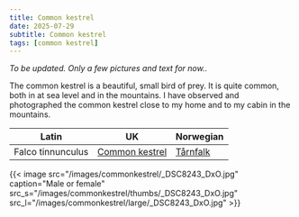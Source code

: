 ```yaml
---
title: Common kestrel
date: 2025-07-29
subtitle: Common kestrel
tags: [common kestrel]
---
```

*To be updated. Only a few pictures and text for now..*

The common kestrel is a beautiful, small bird of prey. It is quite common, both in at sea level and in the mountains. I have observed and photographed the common kestrel close to my home and to my cabin in the mountains.

<!--more-->

| Latin      | UK | Norwegian |
| --------- |  --------- |    --------- |
|  Falco tinnunculus |  [Common kestrel](https://en.wikipedia.org/wiki/Common_kestrel) |  [Tårnfalk](https://no.wikipedia.org/wiki/Tårnfalk) |

{{< image src="/images/commonkestrel/_DSC8243_DxO.jpg"  caption="Male or female" src_s="/images/commonkestrel/thumbs/_DSC8243_DxO.jpg" src_l="/images/commonkestrel/large/_DSC8243_DxO.jpg" >}}
